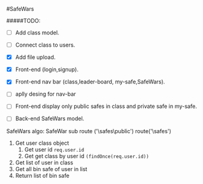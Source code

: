 #SafeWars



#####TODO:
* [ ] Add class model.
* [ ] Connect class to users.
* [x] Add file upload.
* [x] Front-end (login,signup).
* [x] Front-end nav bar (class,leader-board,
my-safe,SafeWars).
* [ ] aplly desing for nav-bar
* [ ] Front-end display only public safes in class and private safe in my-safe.
* [ ] Back-end SafeWars model.


SafeWars algo:
SafeWar sub route ('\safes\public')
route('\safes')
1. Get user class object
    1. Get user id
    <code>req.user.id</code>
    2. Get get class by user id 
    <code>(findOnce(req.user.id))</code>
2. Get list of user in class 
3. Get all bin safe of user in list 
4. Return list of bin safe
